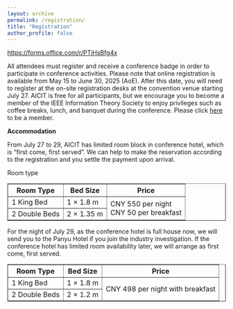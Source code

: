 ```yaml
---
layout: archive
permalink: /registration/
title: "Registration"
author_profile: false
---
```



https://forms.office.com/r/PTiHsBfg4x

All attendees must register and receive a conference badge in order to participate in conference activities. Please note that online registration is available from May 15 to June 30, 2025 (AoE). After this date, you will need to register at the on-site registration desks at the convention venue starting July 27. AICIT is free for all participants, but we encourage you to become a member of the IEEE Information Theory Society to enjoy privileges such as coffee breaks, lunch, and banquet during the conference. Please click <a href="https://www.ieee.org/membership-catalog/productdetail/showProductDetailPage.html?product=MEMIT012&searchResults=Y" target="_blank">here</a> to be a member.

**Accommodation**

From July 27 to 29, AICIT has limited room block in conference hotel, which is “first come, first served”. We can help to make the reservation according to the registration and you settle the payment upon arrival.


Room type

<table border="1" cellpadding="8" cellspacing="0">
  <thead>
    <tr>
      <th>Room Type</th>
      <th>Bed Size</th>
      <th>Price</th>
    </tr>
  </thead>
  <tbody>
    <tr>
      <td>1 King Bed</td>
      <td>1 × 1.8 m</td>
      <td rowspan="2">
        CNY 550 per night<br>
        CNY 50 per breakfast
      </td>
    </tr>
    <tr>
      <td>2 Double Beds</td>
      <td>2 × 1.35 m</td>
    </tr>
  </tbody>
</table>

For the night of July 29, as the conference hotel is full house now, we will send you to the Panyu Hotel if you join the industry investigation. If the conference hotel has limited room availability later, we will arrange as first come, first served.


<table border="1" cellpadding="8" cellspacing="0">
  <thead>
    <tr>
      <th>Room Type</th>
      <th>Bed Size</th>
      <th>Price</th>
    </tr>
  </thead>
  <tbody>
    <tr>
      <td>1 King Bed</td>
      <td>1 × 1.8 m</td>
      <td rowspan="2">
        CNY 498 per night with breakfast
      </td>
    </tr>
    <tr>
      <td>2 Double Beds</td>
      <td>2 × 1.2 m</td>
    </tr>
  </tbody>
</table>
